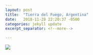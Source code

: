 ```yaml
---
layout: post
title:  "Tierra del Fuego, Argentina"
date:   2018-11-28 22:20:37 -0500
categories: jekyll update
excerpt_separator: <!--more-->

---
```


<img src= "https://www.adventuretravelnews.com/wp-content/uploads/2017/06/tierra-del-fuego-united-by-adventureweek_595586790344c.jpg">

<!--more-->
